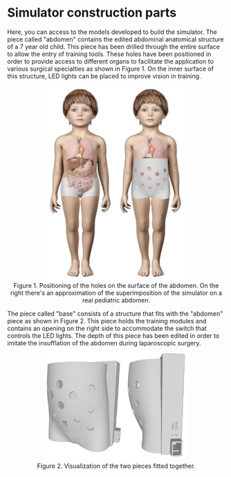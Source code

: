 # Simulator construction parts
Here, you can access to the models developed to build the simulator. The piece called "abdomen" contains the edited abdominal anatomical structure of a 7 year old child. This piece has been drilled through the entire surface to allow the entry of training tools. These holes have been positioned in order to provide access to different organs to facilitate the application to various surgical specialties as shown in Figure 1. On the inner surface of this structure, LED lights can be placed to improve vision in training.

<p align="center">
  <img src="Images/Hole Positioning.png" width="320" height="450">
  <br>
  Figure 1. Positioning of the holes on the surface of the abdomen. On the right there's an approximation of the superimposition of the simulator on a real pediatric abdomen.
</p>

The piece called "base" consists of a structure that fits with the "abdomen" piece as shown in Figure 2. This piece holds the training modules and contains an opening on the right side to accommodate the switch that controls the LED lights. The depth of this piece has been edited in order to imitate the insufflation of the abdomen during laparoscopic surgery.

<p align="center">
  <img src="Images/3D Model.png" width="330" height="250">
  <br>
  Figure 2. Visualization of the two pieces fitted together.
</p>
